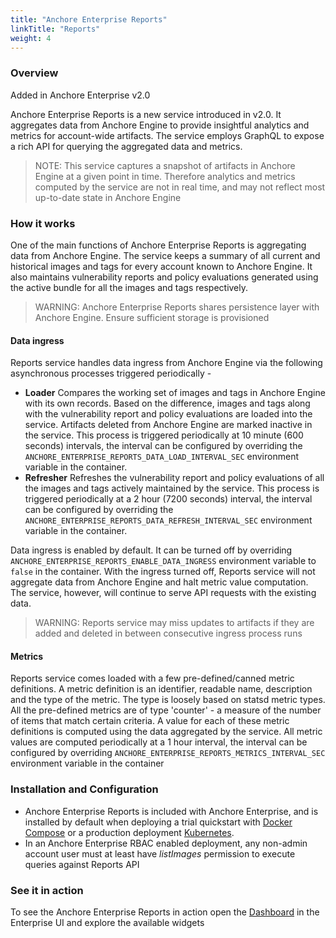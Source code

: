```yaml
---
title: "Anchore Enterprise Reports"
linkTitle: "Reports"
weight: 4
---
```


### Overview

Added in Anchore Enterprise v2.0

Anchore Enterprise Reports is a new service introduced in v2.0. It aggregates data from Anchore Engine to provide insightful analytics and metrics for account-wide artifacts. The service employs GraphQL to expose a rich API for querying the aggregated data and metrics.  

> NOTE: This service captures a snapshot of artifacts in Anchore Engine at a given point in time. Therefore analytics and metrics computed by the service are not in real time, and may not reflect most up-to-date state in Anchore Engine  


### How it works

One of the main functions of Anchore Enterprise Reports is aggregating data from Anchore Engine. The service keeps a summary of all current and historical images and tags for every account known to Anchore Engine. It also maintains vulnerability reports and policy evaluations generated using the active bundle for all the images and tags respectively. 

> WARNING: Anchore Enterprise Reports shares persistence layer with Anchore Engine. Ensure sufficient storage is provisioned

#### Data ingress

Reports service handles data ingress from Anchore Engine via the following asynchronous processes triggered periodically - 

- **Loader** Compares the working set of images and tags in Anchore Engine with its own records. Based on the difference, images and tags along with the vulnerability report and policy evaluations are loaded into the service. Artifacts deleted from Anchore Engine are marked inactive in the service. This process is triggered periodically at 10 minute (600 seconds) intervals, the interval can be configured by overriding the `ANCHORE_ENTERPRISE_REPORTS_DATA_LOAD_INTERVAL_SEC` environment variable in the container.    
- **Refresher** Refreshes the vulnerability report and policy evaluations of all the images and tags actively maintained by the service. This process is triggered periodically at a 2 hour (7200 seconds) interval, the interval can be configured by overriding the `ANCHORE_ENTERPRISE_REPORTS_DATA_REFRESH_INTERVAL_SEC` environment variable in the container.

Data ingress is enabled by default. It can be turned off by overriding `ANCHORE_ENTERPRISE_REPORTS_ENABLE_DATA_INGRESS` environment variable to `false` in the container. With the ingress turned off, Reports service will not aggregate data from Anchore Engine and halt metric value computation. The service, however, will continue to serve API requests with the existing data.

> WARNING: Reports service may miss updates to artifacts if they are added and deleted in between consecutive ingress process runs 

#### Metrics

Reports service comes loaded with a few pre-defined/canned metric definitions. A metric definition is an identifier, readable name, description and the type of the metric. The type is loosely based on statsd metric types. All the pre-defined metrics are of type 'counter' - a measure of the number of items that match certain criteria. A value for each of these metric definitions is computed using the data aggregated by the service. All metric values are computed periodically at a 1 hour interval, the interval can be configured by overriding `ANCHORE_ENTERPRISE_REPORTS_METRICS_INTERVAL_SEC` environment variable in the container


### Installation and Configuration

- Anchore Enterprise Reports is included with Anchore Enterprise, and is installed by default when deploying a trial quickstart with [Docker Compose](/docs/installation/docker_compose) or a production deployment [Kubernetes](/docs/installation/helm).
- In an Anchore Enterprise RBAC enabled deployment, any non-admin account user must at least have _listImages_ permission to execute queries against Reports API


### See it in action

To see the Anchore Enterprise Reports in action open the [Dashboard](/docs/using/ui_usage/dashboard) in the Enterprise UI and explore the available widgets



